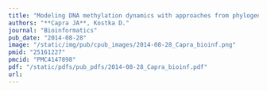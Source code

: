 ```yaml
---
title: "Modeling DNA methylation dynamics with approaches from phylogenetics"
authors: "**Capra JA**, Kostka D."
journal: "Bioinformatics"
pub_date: "2014-08-28"
image: "/static/img/pub/cpub_images/2014-08-28_Capra_bioinf.png"
pmid: "25161227"
pmcid: "PMC4147898"
pdf: "/static/pdfs/pub_pdfs/2014-08-28_Capra_bioinf.pdf"
url: 
---
```

